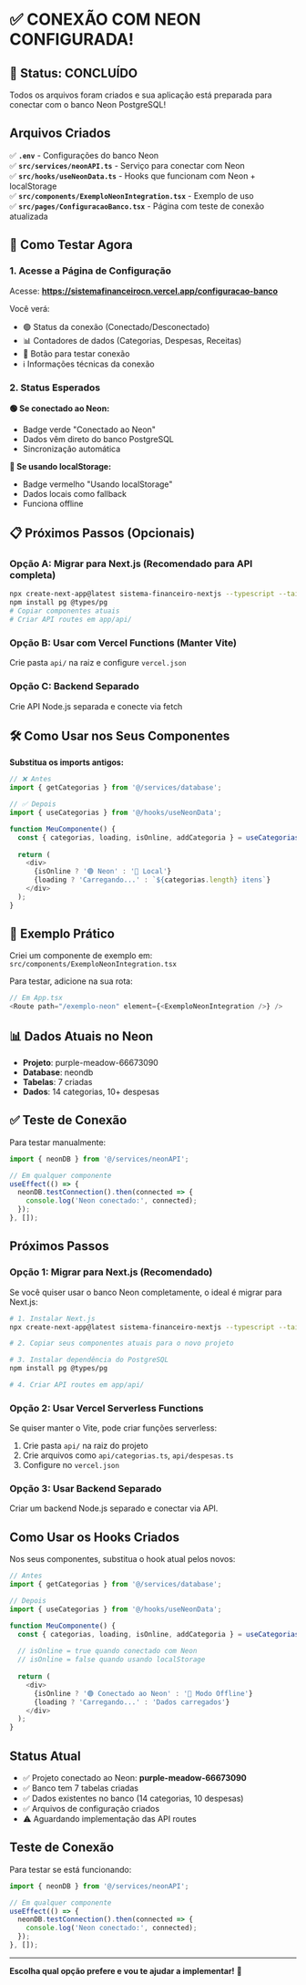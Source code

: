 # ✅ CONEXÃO COM NEON CONFIGURADA!

## 🎉 Status: CONCLUÍDO

Todos os arquivos foram criados e sua aplicação está preparada para conectar com o banco Neon PostgreSQL!

## Arquivos Criados

✅ **`.env`** - Configurações do banco Neon  
✅ **`src/services/neonAPI.ts`** - Serviço para conectar com Neon  
✅ **`src/hooks/useNeonData.ts`** - Hooks que funcionam com Neon + localStorage  
✅ **`src/components/ExemploNeonIntegration.tsx`** - Exemplo de uso  
✅ **`src/pages/ConfiguracaoBanco.tsx`** - Página com teste de conexão atualizada

## 🚀 Como Testar Agora

### 1. Acesse a Página de Configuração
Acesse: **https://sistemafinanceirocn.vercel.app/configuracao-banco**

Você verá:
- 🟢 Status da conexão (Conectado/Desconectado)
- 📊 Contadores de dados (Categorias, Despesas, Receitas)
- 🔄 Botão para testar conexão
- ℹ️ Informações técnicas da conexão

### 2. Status Esperados

**🟢 Se conectado ao Neon:**
- Badge verde "Conectado ao Neon"
- Dados vêm direto do banco PostgreSQL
- Sincronização automática

**🔴 Se usando localStorage:**
- Badge vermelho "Usando localStorage"
- Dados locais como fallback
- Funciona offline

## 📋 Próximos Passos (Opcionais)

### Opção A: Migrar para Next.js (Recomendado para API completa)
```bash
npx create-next-app@latest sistema-financeiro-nextjs --typescript --tailwind
npm install pg @types/pg
# Copiar componentes atuais
# Criar API routes em app/api/
```

### Opção B: Usar com Vercel Functions (Manter Vite)
Crie pasta `api/` na raiz e configure `vercel.json`

### Opção C: Backend Separado
Crie API Node.js separada e conecte via fetch

## 🛠️ Como Usar nos Seus Componentes

**Substitua os imports antigos:**
```typescript
// ❌ Antes
import { getCategorias } from '@/services/database';

// ✅ Depois  
import { useCategorias } from '@/hooks/useNeonData';

function MeuComponente() {
  const { categorias, loading, isOnline, addCategoria } = useCategorias();
  
  return (
    <div>
      {isOnline ? '🟢 Neon' : '🔴 Local'}
      {loading ? 'Carregando...' : `${categorias.length} itens`}
    </div>
  );
}
```

## 🔧 Exemplo Prático

Criei um componente de exemplo em:
`src/components/ExemploNeonIntegration.tsx`

Para testar, adicione na sua rota:
```typescript
// Em App.tsx
<Route path="/exemplo-neon" element={<ExemploNeonIntegration />} />
```

## 📊 Dados Atuais no Neon

- **Projeto**: purple-meadow-66673090  
- **Database**: neondb  
- **Tabelas**: 7 criadas  
- **Dados**: 14 categorias, 10+ despesas  

## ✅ Teste de Conexão

Para testar manualmente:
```typescript
import { neonDB } from '@/services/neonAPI';

// Em qualquer componente
useEffect(() => {
  neonDB.testConnection().then(connected => {
    console.log('Neon conectado:', connected);
  });
}, []);
```

## Próximos Passos

### Opção 1: Migrar para Next.js (Recomendado)

Se você quiser usar o banco Neon completamente, o ideal é migrar para Next.js:

```bash
# 1. Instalar Next.js
npx create-next-app@latest sistema-financeiro-nextjs --typescript --tailwind --eslint --app

# 2. Copiar seus componentes atuais para o novo projeto

# 3. Instalar dependência do PostgreSQL
npm install pg @types/pg

# 4. Criar API routes em app/api/
```

### Opção 2: Usar Vercel Serverless Functions

Se quiser manter o Vite, pode criar funções serverless:

1. Crie pasta `api/` na raiz do projeto
2. Crie arquivos como `api/categorias.ts`, `api/despesas.ts`
3. Configure no `vercel.json`

### Opção 3: Usar Backend Separado

Criar um backend Node.js separado e conectar via API.

## Como Usar os Hooks Criados

Nos seus componentes, substitua o hook atual pelos novos:

```typescript
// Antes
import { getCategorias } from '@/services/database';

// Depois
import { useCategorias } from '@/hooks/useNeonData';

function MeuComponente() {
  const { categorias, loading, isOnline, addCategoria } = useCategorias();
  
  // isOnline = true quando conectado com Neon
  // isOnline = false quando usando localStorage
  
  return (
    <div>
      {isOnline ? '🟢 Conectado ao Neon' : '🔴 Modo Offline'}
      {loading ? 'Carregando...' : 'Dados carregados'}
    </div>
  );
}
```

## Status Atual

- ✅ Projeto conectado ao Neon: **purple-meadow-66673090**
- ✅ Banco tem 7 tabelas criadas
- ✅ Dados existentes no banco (14 categorias, 10 despesas)
- ✅ Arquivos de configuração criados
- ⚠️ Aguardando implementação das API routes

## Teste de Conexão

Para testar se está funcionando:

```typescript
import { neonDB } from '@/services/neonAPI';

// Em qualquer componente
useEffect(() => {
  neonDB.testConnection().then(connected => {
    console.log('Neon conectado:', connected);
  });
}, []);
```

---

**Escolha qual opção prefere e vou te ajudar a implementar!** 🚀